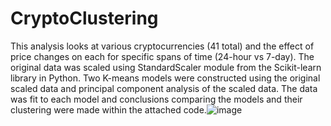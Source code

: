 # CryptoClustering

This analysis looks at various cryptocurrencies (41 total) and the effect of price changes on each for specific spans of time (24-hour vs 7-day).  The original data was scaled using StandardScaler module from the Scikit-learn library in Python.  Two K-means models were constructed using the original scaled data and principal component analysis of the scaled data.  The data was fit to each model and conclusions comparing the models and their clustering were made within the attached code.![image](https://user-images.githubusercontent.com/115322974/236326483-4ecc191c-58df-4526-bc69-4dbb104231c4.png)
